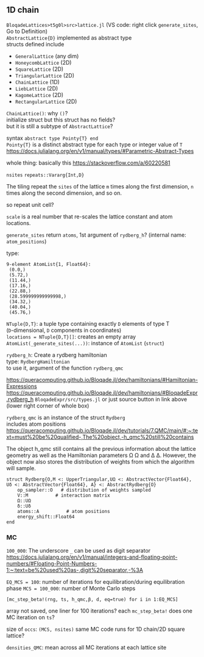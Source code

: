 
## 1D chain
`BloqadeLattices>t5g0l>src>lattice.jl` (VS code: right click `generate_sites`, Go to Definition)  
`AbstractLattice{D}` implemented as abstract type  
structs defined include
- `GeneralLattice` (any dim)
- `HoneycombLattice` (2D)
- `SquareLattice` (2D)
- `TriangularLattice` (2D)
- `ChainLattice` (1D)
- `LiebLattice` (2D)
- `KagomeLattice` (2D)
- `RectangularLattice` (2D)

`ChainLattice()`: why `()`?  
initialize struct but this struct has no fields?  
but it is still a subtype of `AbstractLattice`?  

syntax `abstract type Pointy{T} end`  
`Pointy{T}` is a distinct abstract type for each type or integer value of `T`
https://docs.julialang.org/en/v1/manual/types/#Parametric-Abstract-Types

whole thing: basically this https://stackoverflow.com/a/60220581

`nsites` `repeats::Vararg{Int,D}`

The tiling repeat the `sites` of the lattice `m` times along the first dimension,
`n` times along the second dimension, and so on. 

so repeat unit cell?


`scale` is a real number that re-scales the lattice constant and atom locations.

`generate_sites` return `atoms`, 1st argument of `rydberg_h`? (internal name: `atom_positions`)

type:
```
9-element AtomList{1, Float64}:
 (0.0,)
 (5.72,)
 (11.44,)
 (17.16,)
 (22.88,)
 (28.599999999999998,)
 (34.32,)
 (40.04,)
 (45.76,)
```
`NTuple{D,T}`: a tuple type containing exactly `D` elements of type T  
(`D`-dimensional, `D` components in coordinates)  
`locations = NTuple{D,T}[]`: creates an empty array  
`AtomList(_generate_sites(...))`: instance of `AtomList` (`struct`)

`rydberg_h`: Create a rydberg hamiltonian  
type: `RydbergHamiltonian`  
to use it, argument of the function `rydberg_qmc`

https://queracomputing.github.io/Bloqade.jl/dev/hamiltonians/#Hamiltonian-Expressions
https://queracomputing.github.io/Bloqade.jl/dev/hamiltonians/#BloqadeExpr.rydberg_h
`BloqadeExpr/src/types.jl` or just source button in link above (lower right corner of whole box)

`rydberg_qmc` is an instance of the struct `Rydberg`  
includes atom positions  
https://queracomputing.github.io/Bloqade.jl/dev/tutorials/7.QMC/main/#:~:text=must%20be%20qualified-,The%20object,-h_qmc%20still%20contains

The object h_qmc still contains all the previous information about the lattice geometry as well as the Hamiltonian parameters 
Ω
Ω and 
Δ
Δ. However, the object now also stores the distribution of weights from which the algorithm will sample. 
```
struct Rydberg{O,M <: UpperTriangular,UΩ <: AbstractVector{Float64}, Uδ <: AbstractVector{Float64}, A} <: AbstractRydberg{O}
    op_sampler::O   # distribution of weights sampled
    V::M          # interaction matrix
    Ω::UΩ 
    δ::Uδ
    atoms::A          # atom positions
    energy_shift::Float64
end
```
### MC
`100_000`: The underscore `_` can be used as digit separator
https://docs.julialang.org/en/v1/manual/integers-and-floating-point-numbers/#Floating-Point-Numbers-1:~:text=be%20used%20as-,digit%20separator,-%3A

`EQ_MCS = 100`: number of iterations for equilibration/during equilibration phase
`MCS = 100_000`: number of Monte Carlo steps
```
[mc_step_beta!(rng, ts, h_qmc,β, d, eq=true) for i in 1:EQ_MCS]
```
array not saved, one liner for 100 iterations?
each `mc_step_beta!` does one MC iteration on `ts`?

size of `occs`: `(MCS, nsites)`
same MC code runs for 1D chain/2D square lattice?

`densities_QMC`: mean across all MC iterations at each lattice site

